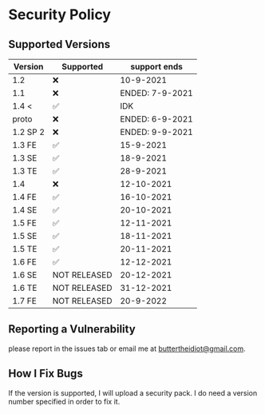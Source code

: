# Security Policy

## Supported Versions


| Version | Supported          | support ends      |
| ------- | ------------------ | ------------------|
| 1.2     | :x:                | 10-9-2021         |
| 1.1     | :x:                | ENDED: 7-9-2021   |
| 1.4 <   | :white_check_mark: | IDK               |
| proto   | :x:                | ENDED: 6-9-2021   |
| 1.2 SP 2| :x:                | ENDED: 9-9-2021   |
| 1.3 FE  | ✅                |  15-9-2021         |
| 1.3 SE  | ✅                 | 18-9-2021         |
| 1.3 TE  | ✅                 | 28-9-2021        |
| 1.4     | :x:                 | 12-10-2021        |
| 1.4 FE  | ✅                 | 16-10-2021        |
| 1.4 SE  | ✅                 | 20-10-2021        |
| 1.5 FE  | ✅                 | 12-11-2021        |
| 1.5 SE  | ✅                 | 18-11-2021        |
| 1.5 TE  | ✅                 | 20-11-2021        |
| 1.6 FE  | ✅                 | 12-12-2021       |
| 1.6 SE  | NOT RELEASED        | 20-12-2021       |
| 1.6 TE  | NOT RELEASED        | 31-12-2021        |
| 1.7 FE  | NOT RELEASED        | 20-9-2022         |

## Reporting a Vulnerability
please report in the issues tab or email me at buttertheidiot@gmail.com. 
## How I Fix Bugs
If the version is supported, I will upload a security pack. I do need a version number specified in order to fix it.
